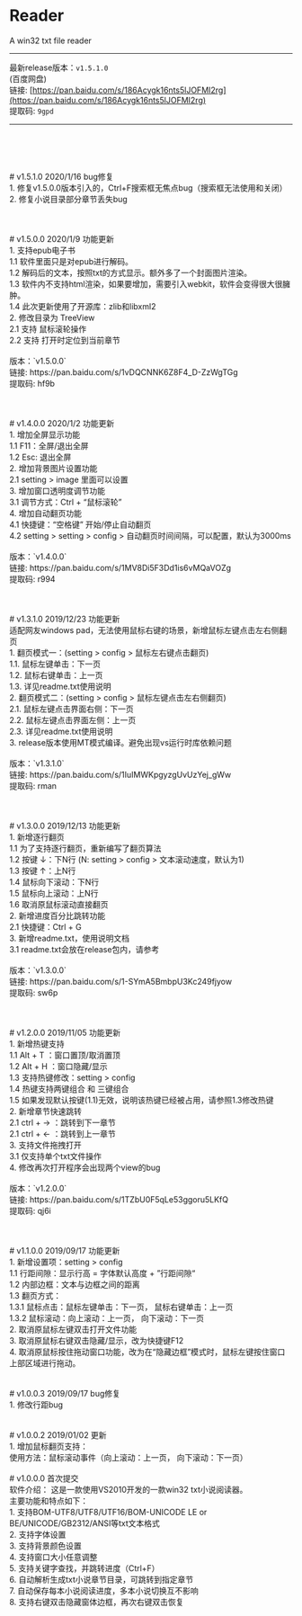 # Reader
A win32 txt file reader

****
最新release版本：`v1.5.1.0`<br/>
(百度网盘)<br/>
链接: [https://pan.baidu.com/s/186Acygk16nts5lJOFMI2rg](https://pan.baidu.com/s/186Acygk16nts5lJOFMI2rg)<br/>
提取码: `9gpd`
****
<br/>
<br/>
<br/>
<br/>
# v1.5.1.0 2020/1/16 bug修复<br/>
1. 修复v1.5.0.0版本引入的，Ctrl+F搜索框无焦点bug（搜索框无法使用和关闭）<br/>
2. 修复小说目录部分章节丢失bug<br/>
<br/>
<br/>
<br/>
# v1.5.0.0 2020/1/9 功能更新<br/>
1. 支持epub电子书<br/>
  1.1 软件里面只是对epub进行解码。<br/>
  1.2 解码后的文本，按照txt的方式显示。额外多了一个封面图片渲染。<br/>
  1.3 软件内不支持html渲染，如果要增加，需要引入webkit，软件会变得很大很臃肿。<br/>
  1.4 此次更新使用了开源库：zlib和libxml2<br/>
2. 修改目录为 TreeView<br/>
  2.1 支持 鼠标滚轮操作<br/>
  2.2 支持 打开时定位到当前章节<br/>
<br/>
版本：`v1.5.0.0`<br/>
链接: https://pan.baidu.com/s/1vDQCNNK6Z8F4_D-ZzWgTGg<br/>
提取码: hf9b<br/>
<br/>
<br/>
<br/>
# v1.4.0.0 2020/1/2 功能更新<br/>
1. 增加全屏显示功能<br/>
  1.1 F11：全屏/退出全屏<br/>
  1.2 Esc: 退出全屏<br/>
2. 增加背景图片设置功能<br/>
  2.1 setting > image 里面可以设置<br/>
3. 增加窗口透明度调节功能<br/>
  3.1 调节方式：Ctrl + “鼠标滚轮”<br/>
4. 增加自动翻页功能<br/>
  4.1 快捷键：“空格键” 开始/停止自动翻页<br/>
  4.2 setting > setting > config > 自动翻页时间间隔，可以配置，默认为3000ms<br/>
<br/>
版本：`v1.4.0.0`<br/>
链接: https://pan.baidu.com/s/1MV8Di5F3Dd1is6vMQaVOZg<br/>
提取码: r994<br/>
<br/>
<br/>
<br/>
# v1.3.1.0 2019/12/23 功能更新<br/>
适配网友windows pad，无法使用鼠标右键的场景，新增鼠标左键点击左右侧翻页<br/>
1.  翻页模式一：(setting > config > 鼠标左右键点击翻页)<br/>
    1.1.  鼠标左键单击：下一页<br/>
    1.2.  鼠标右键单击：上一页<br/>
    1.3.  详见readme.txt使用说明<br/>
2.  翻页模式二：(setting > config > 鼠标左键点击左右侧翻页)<br/>
    2.1.  鼠标左键点击界面右侧：下一页<br/>
    2.2.  鼠标左键点击界面左侧：上一页<br/>
    2.3.  详见readme.txt使用说明<br/>
3. release版本使用MT模式编译。避免出现vs运行时库依赖问题<br/>
<br/>
版本：`v1.3.1.0`<br/>
链接: https://pan.baidu.com/s/1IuIMWKpgyzgUvUzYej_gWw<br/>
提取码: rman<br/>
<br/>
<br/>
<br/>
# v1.3.0.0 2019/12/13 功能更新<br/>
1. 新增逐行翻页<br/>
  1.1 为了支持逐行翻页，重新编写了翻页算法<br/>
  1.2 按键 ↓：下N行 (N: setting > config > 文本滚动速度，默认为1)<br/>
  1.3 按键 ↑：上N行<br/>
  1.4 鼠标向下滚动：下N行<br/>
  1.5 鼠标向上滚动：上N行<br/>
  1.6 取消原鼠标滚动直接翻页<br/>
2. 新增进度百分比跳转功能<br/>
  2.1 快捷键：Ctrl + G<br/>
3. 新增readme.txt，使用说明文档<br/>
  3.1 readme.txt会放在release包内，请参考<br/>
<br/>
版本：`v1.3.0.0`<br/>
链接: https://pan.baidu.com/s/1-SYmA5BmbpU3Kc249fjyow<br/>
提取码: sw6p<br/>
<br/>
<br/>
<br/>
# v1.2.0.0 2019/11/05 功能更新<br/>
1. 新增热键支持<br/>
  1.1 Alt + T ：窗口置顶/取消置顶<br/>
  1.2 Alt + H ：窗口隐藏/显示<br/>
  1.3 支持热键修改：setting > config<br/>
  1.4 热键支持两键组合 和 三键组合<br/>
  1.5 如果发现默认按键(1.1)无效，说明该热键已经被占用，请参照1.3修改热键<br/>
2. 新增章节快速跳转<br/>
  2.1 ctrl + → ：跳转到下一章节<br/>
  2.1 ctrl + ← ：跳转到上一章节<br/>
3. 支持文件拖拽打开<br/>
  3.1 仅支持单个txt文件操作<br/>
4. 修改再次打开程序会出现两个view的bug<br/>
<br/>
版本：`v1.2.0.0`<br/>
链接: https://pan.baidu.com/s/1TZbU0F5qLe53ggoru5LKfQ<br/>
提取码: qj6i<br/>
<br/>
<br/>
<br/>
# v1.1.0.0 2019/09/17 功能更新<br/>
1. 新增设置项：setting > config<br/>
  1.1 行距间隙：显示行高 = 字体默认高度 + ”行距间隙“<br/>
  1.2 内部边框：文本与边框之间的距离<br/>
  1.3 翻页方式：<br/>
      1.3.1 鼠标点击：鼠标左键单击：下一页，  鼠标右键单击：上一页<br/>
      1.3.2 鼠标滚动：向上滚动：上一页， 向下滚动：下一页<br/>
2. 取消原鼠标左键双击打开文件功能<br/>
3. 取消原鼠标右键双击隐藏/显示，改为快捷键F12<br/>
4. 取消原鼠标按住拖动窗口功能，改为在“隐藏边框”模式时，鼠标左键按住窗口上部区域进行拖动。<br/>
<br/>
<br/>
# v1.0.0.3 2019/09/17 bug修复<br/>
1. 修改行距bug<br/>
<br/>
<br/>
# v1.0.0.2 2019/01/02 更新<br/>
1. 增加鼠标翻页支持：<br/>
     使用方法：鼠标滚动事件（向上滚动：上一页， 向下滚动：下一页） 
<br/>
<br/> 
# v1.0.0.0 首次提交<br/>
软件介绍： 这是一款使用VS2010开发的一款win32 txt小说阅读器。<br/>
主要功能和特点如下：<br/>
1. 支持BOM-UTF8/UTF8/UTF16/BOM-UNICODE LE or BE/UNICODE/GB2312/ANSI等txt文本格式<br/>
2. 支持字体设置<br/>
3. 支持背景颜色设置<br/>
4. 支持窗口大小任意调整<br/>
5. 支持关键字查找，并跳转进度（Ctrl+F）<br/>
6. 自动解析生成txt小说章节目录，可跳转到指定章节<br/>
7. 自动保存每本小说阅读进度，多本小说切换互不影响<br/>
8. 支持右键双击隐藏窗体边框，再次右键双击恢复<br/>
<br/>
